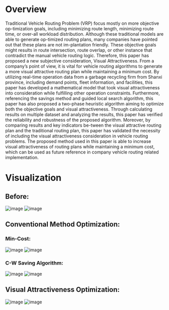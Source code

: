 # Overview
Traditional Vehicle Routing Problem (VRP) focus mostly on more objective op-timization goals, including minimizing route length, minimizing route time, or over-all workload distribution. Although these traditional models are able to generate op-timized routing plans, many companies have pointed out that these plans are not im-plantation friendly. These objective goals might results in route intersection, route overlap, or other instance that contradict the manual vehicle routing logic. Therefore, this paper has proposed a new subjective consideration, Visual Attractiveness. From a company’s point of view, it is vital for vehicle routing algorithms to generate a more visual attractive routing plan while maintaining a minimum cost. 
By utilizing real-time operation data from a garbage recycling firm from Shanxi province, including demand points, fleet information, and facilities, this paper has developed a mathematical model that took visual attractiveness into consideration while fulfilling other operation constraints. 
Furthermore, referencing the savings method and guided local search algorithm, this paper has also proposed a two-phase heuristic algorithm aiming to optimize both the objective goals and visual attractiveness. Through calculating results on multiple dataset and analyzing the results, this paper has verified the reliability and robustness of the proposed algorithm. Moreover, by comparing results and key indicators be-tween the visual attractive routing plan and the traditional routing plan, this paper has validated the necessity of including the visual attractiveness consideration in vehicle routing problems. The proposed method used in this paper is able to increase visual attractiveness of routing plans while maintaining a minimum cost, which can be used as future reference in company vehicle routing related implementation.
# Visualization
## Before:
![image](https://github.com/Marcozc19/public.github.io/assets/127183986/124868e7-fb60-4c70-b09e-ed67397e01f8)
![image](https://github.com/Marcozc19/public.github.io/assets/127183986/e5ab3a3c-c674-4290-87c4-d4a963fdc1ab)
## Conventional Method Optimization:
### Min-Cost:
![image](https://github.com/Marcozc19/public.github.io/assets/127183986/0114d20a-85c1-4516-a071-9c21e859ad20)
![image](https://github.com/Marcozc19/public.github.io/assets/127183986/ea10487a-e30f-4655-bbf2-8c346dabc861)
### C-W Saving Algorithm:
![image](https://github.com/Marcozc19/public.github.io/assets/127183986/3eb4d465-fe40-479c-a262-c8964126d3ba)
![image](https://github.com/Marcozc19/public.github.io/assets/127183986/775f3110-05e0-41cb-b3d5-d9feb93bd874)
## Visual Attractiveness Optimization:
![image](https://github.com/Marcozc19/public.github.io/assets/127183986/5d8ca87e-e778-42f3-94da-34e9fad3da95)
![image](https://github.com/Marcozc19/public.github.io/assets/127183986/f87f3953-bbcd-43bc-a588-ce3ac5c702d9)

